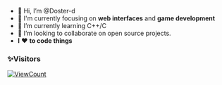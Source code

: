 - 👋 Hi, I’m @Doster-d
- 👀 I'm currently focusing on **web interfaces** and **game development**
- 🌱 I’m currently learning C++/C
- 💞️ I’m looking to collaborate on open source projects.
- **I** ❤️ **to code things**

### ✨Visitors
[![ViewCount](https://views.whatilearened.today/views/github/Doster-d/ismlhbb.svg?cache=remove)](#)

<!---
Doster-d/Doster-d is a ✨ special ✨ repository because its `README.md` (this file) appears on your GitHub profile.
You can click the Preview link to take a look at your changes.
--->
